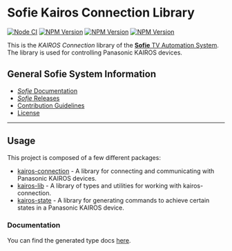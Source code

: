 # Sofie Kairos Connection Library

[![Node CI](https://github.com/Sofie-Automation/sofie-kairos-connection/actions/workflows/node.yaml/badge.svg)](https://github.com/Sofie-Automation/sofie-kairos-connection/actions/workflows/node.yaml)
[![NPM Version](https://img.shields.io/npm/v/kairos-connection?label=npm:kairos-connection)](https://www.npmjs.com/package/kairos-connection)
[![NPM Version](https://img.shields.io/npm/v/kairos-lib?label=npm:kairos-lib)](https://www.npmjs.com/package/kairos-lib)
[![NPM Version](https://img.shields.io/npm/v/kairos-state?label=npm:kairos-state)](https://www.npmjs.com/package/kairos-state)

This is the _KAIROS Connection_ library of the [**Sofie** TV Automation System](https://github.com/Sofie-Automation/Sofie-TV-automation/). The library is used for controlling Panasonic KAIROS devices.

## General Sofie System Information

- [_Sofie_ Documentation](https://sofie-automation.github.io/sofie-core/)
- [_Sofie_ Releases](https://sofie-automation.github.io/sofie-core/releases)
- [Contribution Guidelines](CONTRIBUTING.md)
- [License](LICENSE)

---

## Usage

This project is composed of a few different packages:

- [kairos-connection](./packages/kairos-connection/) - A library for connecting and communicating with Panasonic KAIROS devices.
- [kairos-lib](./packages/kairos-lib/) - A library of types and utilities for working with kairos-connection.
- [kairos-state](./packages/kairos-state/) - A library for generating commands to achieve certain states in a Panasonic KAIROS device.

### Documentation

You can find the generated type docs [here](https://sofie-automation.github.io/sofie-kairos-connection/).
